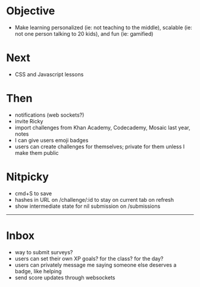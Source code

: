 # Objective

* Make learning personalized (ie: not teaching to the middle), scalable (ie: not one person talking to 20 kids), and fun (ie: gamified)

# Next

* CSS and Javascript lessons

# Then

* notifications (web sockets?)
* invite Ricky
* import challenges from Khan Academy, Codecademy, Mosaic last year, notes
* I can give users emoji badges
* users can create challenges for themselves; private for them unless I make them public

# Nitpicky

* cmd+S to save
* hashes in URL on /challenge/:id to stay on current tab on refresh
* show intermediate state for nil submission on /submissions

---

# Inbox

* way to submit surveys?
* users can set their own XP goals? for the class? for the day?
* users can privately message me saying someone else deserves a badge, like helping
* send score updates through websockets
